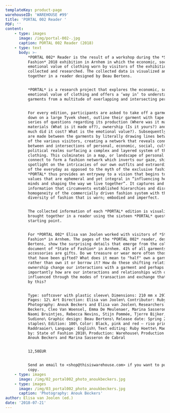 ```yaml
---
templateKey: product-page
warehouseID: 'WAREHOUSE #99'
title: 'PORTAL 002 Reader '
PDF: ''
content:
    - type: images
      image: /img/portal-002-.jpg
      caption: PORTAL 002 Reader (2018)
    - type: text
      body: >-
          *PORTAL 002* Reader is the result of a workshop during the *State of
          Fashion* 2018 exhibition in Arnhem in which the economic, social and
          emotional value of clothing worn by visitors of the exhibition, is
          collected and researched. The collected data is visualized and brought
          together in a reader designed by Beau Bertens.


          *PORTAL* is a research project that explores the economic, social and
          emotional value of clothing and offers a ‘way in’ to understanding
          garments from a multitude of overlapping and intersecting perspectives.


          For every edition, participants are asked to take off a garment, lay it
          down on a large Tyvek sheet, outline their garment with tape and answer a
          series of questions regarding its production (Where was it made?),
          materials (What is it made of?), ownership (Is it yours?) and value (How
          much did it cost? What is the emotional value?). Subsequently connections
          are made between the garments by literally drawing lines between the items
          of the various visitors, creating a network that reveals connections
          between and intersections of personal, economic, social, cultural and
          political realms surfacing a complex and layered system of the reality of
          clothing. This culminates in a map, or landscape of personal stories that
          connect to form a fashion network which inverts our gaze, shining a
          spotlight on the intricacies of our own outfits and extraordinary aspects
          of the everyday as opposed to the myth of the exclusive fashion image.
          *PORTAL* thus provides an entryway to a vision that begins to prioritise
          values that are ephemeral and yet integral in “influencing hearts and
          minds and shaping the way we live together”. It captures and visualises
          information that circumvents established hierarchies and disrupts the
          homogeneity of the commercially driven fashion system with the refreshing
          diversity of fashion that is worn; embodied and imperfect.


          The collected information of each *PORTAL* edition is visualized and
          brought together in a reader using the sixteen *PORTAL* questions as their
          starting point.


          For *PORTAL 002* Elisa van Joolen worked with visitors of *State of
          Fashion* in Arnhem. The pages of the *PORTAL 002* reader, designed by Beau
          Bertens, show the surprising details that emerge from the collective
          document of *State of Fashion* in Arnhem. 41% of all garments and
          accessories are gifts. Do we treasure or wear more often those garments
          that have been gifted? What does it mean to "half" own a garment, share it
          rather than own it or borrow it? How do these shifting relationships to
          ownership change our interactions with a garment and perhaps more
          importantly how are our interactions and relationships with other people
          influenced through the modes of transaction and exchange that are enabled
          by this?


          Type: softcover with plastic sleeve\ Dimensions: 210 mm x 297 mm portrait\
          Pages: 12\ Art Direction: Elisa van Joolen\ Contributor: Ruby Hoette\
          Photography: Anouk Beckers and Elisa van Joolen\ Researchers: Anouk
          Beckers, Cleo Van Woensel, Emma De Meulenaer, Marina Sasseron de Cabral,
          Naomi Bruintjes, Rebecca Nevins, Stijn Pommée, Tjerre Bijker, Tonya
          Sudiono\ Graphic design: Beau Bertens\ Release date: Spring 2018\ Binding:
          staples\ Edition: 100\ Color: Black, pink and red – riso printed\ Printer:
          Raddraaier\ Language: English\ Text editing: Ruby Hoette\ Made possible
          by: State of Fashion 2018\ Production: Warehouse\ Production assistants:
          Anouk Beckers and Marina Sasseron de Cabral


          12,50EUR


          Send an email to <shop@thisiswarehouse.com> if you want to purchase a
          copy.
    - type: images
      image: /img/02_portal002_photo_anoukbeckers.jpg
    - type: images
      image: /img/03_portal002_photo_anoukbeckers.jpg
      caption: 'Photography: Anouk Beckers'
author: Elisa van Joolen (ed.)
date: '2018-07-21'
---
```

